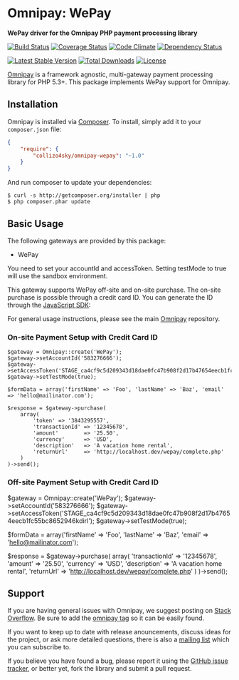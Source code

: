 # Omnipay: WePay

**WePay driver for the Omnipay PHP payment processing library**

[![Build Status](https://travis-ci.org/collizo4sky/omnipay-wepay.png?branch=master)](https://travis-ci.org/collizo4sky/omnipay-wepay)
[![Coverage Status](https://coveralls.io/repos/collizo4sky/omnipay-wepay/badge.svg?branch=master&service=github)](https://coveralls.io/github/collizo4sky/omnipay-wepay?branch=master)
[![Code Climate](https://codeclimate.com/github/Collizo4sky/omnipay-wepay/badges/gpa.svg)](https://codeclimate.com/github/Collizo4sky/omnipay-wepay)
[![Dependency Status](https://www.versioneye.com/user/projects/561676d2a1933400150005b8/badge.png)](https://www.versioneye.com/user/projects/561676d2a1933400150005b8)

[![Latest Stable Version](https://poser.pugx.org/collizo4sky/omnipay-wepay/version.png)](https://packagist.org/packages/collizo4sky/omnipay-wepay)
[![Total Downloads](https://poser.pugx.org/collizo4sky/omnipay-wepay/d/total.png)](https://packagist.org/packages/collizo4sky/omnipay-wepay)
[![License](https://poser.pugx.org/collizo4sky/omnipay-wepay/license)](https://packagist.org/packages/collizo4sky/omnipay-wepay)

[Omnipay](https://github.com/thephpleague/omnipay) is a framework agnostic, multi-gateway payment
processing library for PHP 5.3+. This package implements WePay support for Omnipay.

## Installation

Omnipay is installed via [Composer](http://getcomposer.org/). To install, simply add it
to your `composer.json` file:

```json
{
    "require": {
        "collizo4sky/omnipay-wepay": "~1.0"
    }
}
```

And run composer to update your dependencies:

    $ curl -s http://getcomposer.org/installer | php
    $ php composer.phar update

## Basic Usage

The following gateways are provided by this package:

* WePay

You need to set your accountId and accessToken. Setting testMode to true will use the sandbox environment.

This gateway supports WePay off-site and on-site purchase. The on-site purchase is possible through a credit card ID. You can generate the ID through the [JavaScript SDK](https://www.wepay.com/developer/process_payments/tokenization-custom-checkout):

For general usage instructions, please see the main [Omnipay](https://github.com/thephpleague/omnipay)
repository.

### On-site Payment Setup with Credit Card ID

```
$gateway = Omnipay::create('WePay');
$gateway->setAccountId('583276666');
$gateway->setAccessToken('STAGE_ca4cf9c5d209343d18dae0fc47b908f2d17b47654eecb1fc55bc8652946kdirl');
$gateway->setTestMode(true);

$formData = array('firstName' => 'Foo', 'lastName' => 'Baz', 'email' => 'hello@mailinator.com');

$response = $gateway->purchase(
    array(
        'token' => '3843295557',
        'transactionId' => '12345678',
        'amount'        => '25.50',
        'currency'      => 'USD',
        'description'   => 'A vacation home rental',
        'returnUrl'     => 'http://localhost.dev/wepay/complete.php'
    )
)->send();
```


### Off-site Payment Setup with Credit Card ID

$gateway = Omnipay::create('WePay');
$gateway->setAccountId('583276666');
$gateway->setAccessToken('STAGE_ca4cf9c5d209343d18dae0fc47b908f2d17b47654eecb1fc55bc8652946kdirl');
$gateway->setTestMode(true);

$formData = array('firstName' => 'Foo', 'lastName' => 'Baz', 'email' => 'hello@mailinator.com');

$response = $gateway->purchase(
    array(
        'transactionId' => '12345678',
        'amount'        => '25.50',
        'currency'      => 'USD',
        'description'   => 'A vacation home rental',
        'returnUrl'     => 'http://localhost.dev/wepay/complete.php'
    )
)->send();

## Support

If you are having general issues with Omnipay, we suggest posting on
[Stack Overflow](http://stackoverflow.com/). Be sure to add the
[omnipay tag](http://stackoverflow.com/questions/tagged/omnipay) so it can be easily found.

If you want to keep up to date with release anouncements, discuss ideas for the project,
or ask more detailed questions, there is also a [mailing list](https://groups.google.com/forum/#!forum/omnipay) which
you can subscribe to.

If you believe you have found a bug, please report it using the [GitHub issue tracker](https://github.com/collizo4sky/omnipay-wepay/issues),
or better yet, fork the library and submit a pull request.
